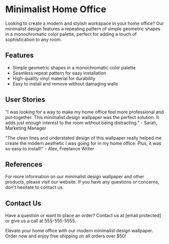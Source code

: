 <!--font:Dancing Script-->

# Minimalist Home Office

Looking to create a modern and stylish workspace in your home office? Our minimalist design features a repeating pattern of simple geometric shapes in a monochromatic color palette, perfect for adding a touch of sophistication to any room.

## Features
- Simple geometric shapes in a monochromatic color palette
- Seamless repeat pattern for easy installation
- High-quality vinyl material for durability
- Easy to install and remove without damaging walls

## User Stories
"I was looking for a way to make my home office feel more professional and put-together. This minimalist design wallpaper was the perfect solution. It adds just enough interest to the room without being distracting." - Sarah, Marketing Manager

"The clean lines and understated design of this wallpaper really helped me create the modern aesthetic I was going for in my home office. Plus, it was so easy to install!" - Alex, Freelance Writer

## References
For more information on our minimalist design wallpaper and other products, please visit our website. If you have any questions or concerns, don't hesitate to contact us.

## Contact Us
Have a question or want to place an order? Contact us at [email protected] or give us a call at 555-555-5555.

Elevate your home office with our modern minimalist design wallpaper. Order now and enjoy free shipping on all orders over $50!

<!--

Write me content for website with wallpaper which alt text is:

"A wallpaper with a repeating pattern of simple geometric shapes, in a monochromatic color palette such as grey or blue."

The name/title of the page should not be 1:1 copy of the alt text but rather a real content of the website which is using this wallpaper.

- Use markdown format 
- Start with heading
- Heading should be short and concise
- The content should look like a real website 
- The website should not be about the wallpaper, wallpaper is just a related background
- Heading should be contain work "wallpaper" or "background"
- Include real sections like references, contact, user stories, etc. use things relevant to the page purpose.
- Feel free to use structure like headings, bullets, numbering, blockquotes, paragraphs, horizontal lines, etc.
- You can use formatting like bold or _italic_
- You can include UTF-8 emojis
- Links should be only #hash anchors (and you can refer to the document itself)
- Do not include images


---


# Modern Minimalist Wallpaper for Your Home Office

Looking to spruce up your home office with a modern touch? Our wallpaper with a repeating pattern of simple geometric shapes in a monochromatic color palette is the perfect solution. The clean lines and understated design will add a touch of sophistication to any workspace.

## Features
- Simple geometric shapes in a monochromatic color palette
- Repeat pattern for seamless installation
- High-quality vinyl material for durability
- Easy to install and remove without damaging walls

## User Stories
"I was looking for a way to make my home office feel more professional, and this wallpaper did just that. The simple yet stylish design creates a calming atmosphere, which helps me stay focused throughout the day." - Jane, Freelance Writer

"I love how easy it was to install this wallpaper. It took me less than an hour to transform my boring home office into a stylish workspace. The high-quality vinyl material also makes it easy to clean and maintain." - Mark, Graphic Designer

## References
For more information on our wallpaper and other products, please visit our website. If you have any questions or concerns, don't hesitate to contact us.

## Contact Us
Have a question or want to place an order? Contact us at [email protected] or give us a call at 555-555-5555.

Transform your home office into a stylish and modern workspace with our minimalist wallpaper. Order now and enjoy free shipping on all orders over $50!


---


Heading should not include word "wallpaper". The website should not be about the wallpaper itself, wallpaper is just a related background, rewrite whole content.


---


# Elevate Your Home Office with Modern Minimalist Design

Looking to create a modern and stylish workspace in your home office? Our minimalist design features a repeating pattern of simple geometric shapes in a monochromatic color palette, perfect for adding a touch of sophistication to any room.

## Features
- Simple geometric shapes in a monochromatic color palette
- Seamless repeat pattern for easy installation
- High-quality vinyl material for durability
- Easy to install and remove without damaging walls

## User Stories
"I was looking for a way to make my home office feel more professional and put-together. This minimalist design wallpaper was the perfect solution. It adds just enough interest to the room without being distracting." - Sarah, Marketing Manager

"The clean lines and understated design of this wallpaper really helped me create the modern aesthetic I was going for in my home office. Plus, it was so easy to install!" - Alex, Freelance Writer

## References
For more information on our minimalist design wallpaper and other products, please visit our website. If you have any questions or concerns, don't hesitate to contact us.

## Contact Us
Have a question or want to place an order? Contact us at [email protected] or give us a call at 555-555-5555.

Elevate your home office with our modern minimalist design wallpaper. Order now and enjoy free shipping on all orders over $50!

-->
